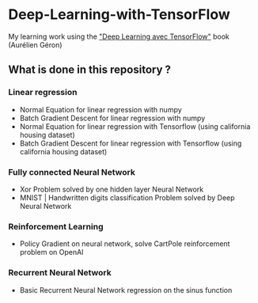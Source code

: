 # Deep-Learning-with-TensorFlow
My learning work using the ["Deep Learning avec TensorFlow"](https://www.dunod.com/sciences-techniques/deep-learning-avec-tensorflow-mise-en-oeuvre-et-cas-concrets) book (Aurélien Géron)

## What is done in this repository ?

### Linear regression

- Normal Equation for linear regression with numpy
- Batch Gradient Descent for linear regression with numpy
- Normal Equation for linear regression with Tensorflow (using california housing dataset)
- Batch Gradient Descent for linear regression with Tensorflow (using california housing dataset)

### Fully connected Neural Network

- Xor Problem solved by one hidden layer Neural Network
- MNIST | Handwritten digits classification Problem solved by Deep Neural Network

### Reinforcement Learning

- Policy Gradient on neural network, solve CartPole reinforcement problem on OpenAI

### Recurrent Neural Network

- Basic Recurrent Neural Network regression on the sinus function